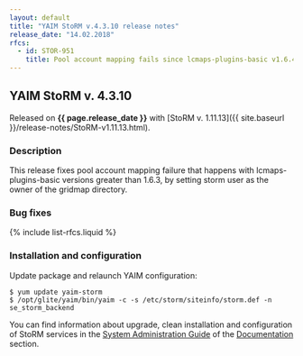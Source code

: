 ```yaml
---
layout: default
title: "YAIM StoRM v.4.3.10 release notes"
release_date: "14.02.2018"
rfcs:
  - id: STOR-951
    title: Pool account mapping fails since lcmaps-plugins-basic v1.6.4
---
```


## YAIM StoRM v. 4.3.10

Released on **{{ page.release_date }}** with [StoRM v. 1.11.13]({{ site.baseurl }}/release-notes/StoRM-v1.11.13.html).

### Description

This release fixes pool account mapping failure that happens with lcmaps-plugins-basic versions greater than 1.6.3, by setting storm user as the owner of the gridmap directory.

### Bug fixes

{% include list-rfcs.liquid %}

### Installation and configuration

Update package and relaunch YAIM configuration:

    $ yum update yaim-storm
    $ /opt/glite/yaim/bin/yaim -c -s /etc/storm/siteinfo/storm.def -n se_storm_backend

You can find information about upgrade, clean installation and configuration of StoRM services in the [System Administration Guide][storm-sysadmin-guide] of the [Documentation][storm-documentation] section.

[storm-documentation]: {{site.baseurl}}/documentation.html
[storm-sysadmin-guide]: {{site.baseurl}}/documentation/sysadmin-guide/1.11.13
